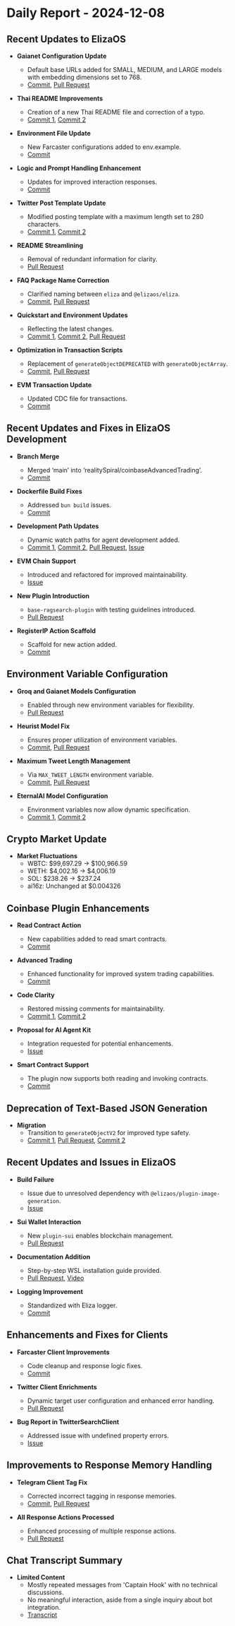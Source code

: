 # Daily Report - 2024-12-08

## Recent Updates to ElizaOS

- **Gaianet Configuration Update**

  - Default base URLs added for SMALL, MEDIUM, and LARGE models with embedding dimensions set to 768.
  - [Commit](https://github.com/elizaOS/eliza/commit/dfe4eff9e411f73178896bbeaf7f4ab6499291df), [Pull Request](https://github.com/elizaOS/eliza/pull/915)

- **Thai README Improvements**

  - Creation of a new Thai README file and correction of a typo.
  - [Commit 1](https://github.com/elizaOS/eliza/commit/172ae81c6040f49f4def85716e7415b6ce5a1cee), [Commit 2](https://github.com/elizaOS/eliza/commit/13e7e30a5c0a5f860b9645b1d148a3dd11c8295f)

- **Environment File Update**

  - New Farcaster configurations added to env.example.
  - [Commit](https://github.com/elizaOS/eliza/commit/af6cd4134064c479c762ceb154900e86a0461b5e)

- **Logic and Prompt Handling Enhancement**

  - Updates for improved interaction responses.
  - [Commit](https://github.com/elizaOS/eliza/commit/ab377ee9fdddfa099dee1409c959c1d7db2396c3)

- **Twitter Post Template Update**

  - Modified posting template with a maximum length set to 280 characters.
  - [Commit 1](https://github.com/elizaOS/eliza/commit/28090ed5c23e597358d139e7b00165a39d4321e7), [Commit 2](https://github.com/elizaOS/eliza/commit/ab320b00414dfdf7d8e7e5fe9c8b98247ffc34d0)

- **README Streamlining**

  - Removal of redundant information for clarity.
  - [Pull Request](https://github.com/elizaOS/eliza/pull/919)

- **FAQ Package Name Correction**

  - Clarified naming between `eliza` and `@elizaos/eliza`.
  - [Commit](https://github.com/elizaOS/eliza/commit/d34867035fb248a0119613d107a3a6672e4ceb5b), [Pull Request](https://github.com/elizaOS/eliza/pull/937)

- **Quickstart and Environment Updates**

  - Reflecting the latest changes.
  - [Commit 1](https://github.com/elizaOS/eliza/commit/051323f3a550b697c3ea3212023da35b191d3287), [Commit 2](https://github.com/elizaOS/eliza/commit/113d820b918bcbf73db5ec332c401ff84d7e9a62), [Pull Request](https://github.com/elizaOS/eliza/pull/932)

- **Optimization in Transaction Scripts**

  - Replacement of `generateObjectDEPRECATED` with `generateObjectArray`.
  - [Commit](https://github.com/elizaOS/eliza/commit/e508f8d72a6187302886be0ba2097307434f227b), [Pull Request](https://github.com/elizaOS/eliza/pull/929)

- **EVM Transaction Update**
  - Updated CDC file for transactions.
  - [Commit](https://github.com/elizaOS/eliza/commit/600cc10f47895b99941c485dbe8f56c547ce6da3)

## Recent Updates and Fixes in ElizaOS Development

- **Branch Merge**

  - Merged ‘main’ into ‘realitySpiral/coinbaseAdvancedTrading’.
  - [Commit](https://github.com/elizaOS/eliza/commit/f5e95d75c9a072a0424536cc0d7d0ac92d292801)

- **Dockerfile Build Fixes**

  - Addressed `bun build` issues.
  - [Commit](https://github.com/elizaOS/eliza/commit/16f04998963120a5fe17cdfe25949b164cf5b7a8)

- **Development Path Updates**

  - Dynamic watch paths for agent development added.
  - [Commit 1](https://github.com/elizaOS/eliza/commit/31143ae364fdbfa34c8cfd0e486b5e44a411041a), [Commit 2](https://github.com/elizaOS/eliza/commit/9e5e4b1627d64b2724e7c61e967a12a79c404ce4), [Pull Request](https://github.com/elizaOS/eliza/pull/931), [Issue](https://github.com/elizaOS/eliza/issues/930)

- **EVM Chain Support**

  - Introduced and refactored for improved maintainability.
  - [Issue](https://github.com/elizaOS/eliza/issues/947)

- **New Plugin Introduction**

  - `base-ragsearch-plugin` with testing guidelines introduced.
  - [Pull Request](https://github.com/elizaOS/eliza/pull/944)

- **RegisterIP Action Scaffold**
  - Scaffold for new action added.
  - [Commit](https://github.com/elizaOS/eliza/commit/b7ae3c0d03eff184a1bad8e2813f8122215198e4)

## Environment Variable Configuration

- **Groq and Gaianet Models Configuration**

  - Enabled through new environment variables for flexibility.
  - [Pull Request](https://github.com/elizaOS/eliza/pull/910)

- **Heurist Model Fix**

  - Ensures proper utilization of environment variables.
  - [Commit](https://github.com/elizaOS/eliza/commit/447cab072955f286c6f054cd444e122e06e4f2eb), [Pull Request](https://github.com/elizaOS/eliza/pull/924)

- **Maximum Tweet Length Management**

  - Via `MAX_TWEET_LENGTH` environment variable.
  - [Commit](https://github.com/elizaOS/eliza/commit/b92dfc378ce4c0b8c3c56c092695ab807c27dd71), [Pull Request](https://github.com/elizaOS/eliza/pull/912)

- **EternalAI Model Configuration**
  - Environment variables now allow dynamic specification.
  - [Commit 1](https://github.com/elizaOS/eliza/commit/a538d567ddce63f4622dcf2f3526e372e0990222), [Commit 2](https://github.com/elizaOS/eliza/commit/2474c6014c22ef88efe06fb2e9ab49411d531c0f)

## Crypto Market Update

- **Market Fluctuations**
  - WBTC: $99,697.29 → $100,966.59
  - WETH: $4,002.16 → $4,006.19
  - SOL: $238.26 → $237.24
  - ai16z: Unchanged at $0.004326

## Coinbase Plugin Enhancements

- **Read Contract Action**

  - New capabilities added to read smart contracts.
  - [Commit](https://github.com/elizaOS/eliza/commit/bd532a15b57d0543f8a465382b0c44ae3bf0dd61)

- **Advanced Trading**

  - Enhanced functionality for improved system trading capabilities.
  - [Commit](https://github.com/elizaOS/eliza/commit/5a2994e0b32969da0f80d839bcdca7a2227b92ef)

- **Code Clarity**

  - Restored missing comments for maintainability.
  - [Commit 1](https://github.com/elizaOS/eliza/commit/5b07e03f2dc218d3c911dec53e937cbdf960cc84), [Commit 2](https://github.com/elizaOS/eliza/commit/e4f257558b863054b115c7a1d92d607466ad31a8)

- **Proposal for AI Agent Kit**

  - Integration requested for potential enhancements.
  - [Issue](https://github.com/elizaOS/eliza/issues/916)

- **Smart Contract Support**
  - The plugin now supports both reading and invoking contracts.
  - [Commit](https://github.com/elizaOS/eliza/commit/a26bf199d29038b7bc0a31eaf61e59ba1521384d)

## Deprecation of Text-Based JSON Generation

- **Migration**
  - Transition to `generateObjectV2` for improved type safety.
  - [Commit 1](https://github.com/elizaOS/eliza/commit/1525a80ef79ce6205d5ea4f106fe4c5ad9434366), [Pull Request](https://github.com/elizaOS/eliza/pull/920), [Commit 2](https://github.com/elizaOS/eliza/commit/75a46555174e8433d066285eeab9cd3ceee9f17c)

## Recent Updates and Issues in ElizaOS

- **Build Failure**

  - Issue due to unresolved dependency with `@elizaos/plugin-image-generation`.
  - [Issue](https://github.com/elizaOS/eliza/issues/917)

- **Sui Wallet Interaction**

  - New `plugin-sui` enables blockchain management.
  - [Pull Request](https://github.com/elizaOS/eliza/pull/934)

- **Documentation Addition**

  - Step-by-step WSL installation guide provided.
  - [Pull Request](https://github.com/elizaOS/eliza/pull/946), [Video](https://www.youtube.com/watch?v=ArptLpQiKfI)

- **Logging Improvement**
  - Standardized with Eliza logger.
  - [Commit](https://github.com/elizaOS/eliza/commit/03cae9687fbbaba63e7e17fb0a2b90e0bb591ea4)

## Enhancements and Fixes for Clients

- **Farcaster Client Improvements**

  - Code cleanup and response logic fixes.
  - [Commit](https://github.com/elizaOS/eliza/commit/24ff695f176c4ddfa49a6a9b01b231459e3fb52d)

- **Twitter Client Enrichments**

  - Dynamic target user configuration and enhanced error handling.
  - [Pull Request](https://github.com/elizaOS/eliza/pull/913)

- **Bug Report in TwitterSearchClient**
  - Addressed issue with undefined property errors.
  - [Issue](https://github.com/elizaOS/eliza/issues/943)

## Improvements to Response Memory Handling

- **Telegram Client Tag Fix**

  - Corrected incorrect tagging in response memories.
  - [Commit](https://github.com/elizaOS/eliza/commit/d0dfa9652a3c1651afe44a879951b305337c01b3), [Pull Request](https://github.com/elizaOS/eliza/pull/948)

- **All Response Actions Processed**
  - Enhanced processing of multiple response actions.
  - [Pull Request](https://github.com/elizaOS/eliza/pull/940)

## Chat Transcript Summary

- **Limited Content**
  - Mostly repeated messages from 'Captain Hook' with no technical discussions.
  - No meaningful interaction, aside from a single inquiry about bot integration.
  - [Transcript](https://discord.com/channels/1253563208833433701/1326603270893867064)
